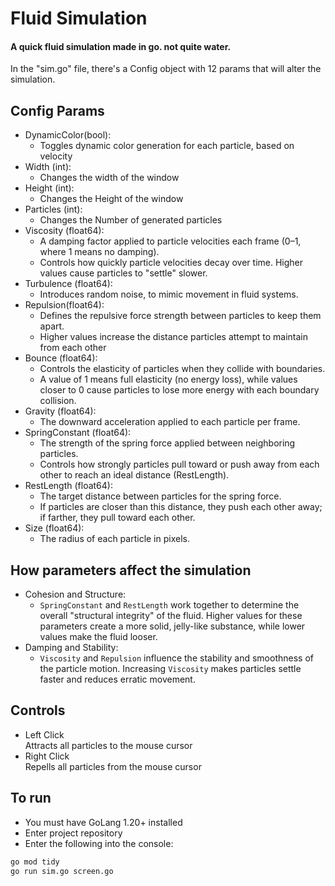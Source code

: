 # Fluid Simulation  
  
#### A quick fluid simulation made in go. not quite water.  
  
In the "sim.go" file, there's a Config object with 12 params that will alter the simulation.  
 
## Config Params 
- DynamicColor(bool):  
    - Toggles dynamic color generation for each particle, based on velocity
- Width (int):  
    - Changes the width of the window
- Height (int):  
    - Changes the Height of the window
- Particles (int):  
    - Changes the Number of generated particles
- Viscosity (float64):  
    - A damping factor applied to particle velocities each frame (0–1, where 1 means no damping).  
    - Controls how quickly particle velocities decay over time. Higher values cause particles to "settle" slower.
- Turbulence (float64):  
    - Introduces random noise, to mimic movement in fluid systems.  
- Repulsion(float64):  
    - Defines the repulsive force strength between particles to keep them apart.
    - Higher values increase the distance particles attempt to maintain from each other
- Bounce (float64):  
    - Controls the elasticity of particles when they collide with boundaries.
    - A value of 1 means full elasticity (no energy loss), while values closer to 0 cause particles to lose more energy with each boundary collision. 
- Gravity (float64):  
    - The downward acceleration applied to each particle per frame.  
- SpringConstant (float64):  
    - The strength of the spring force applied between neighboring particles.  
    - Controls how strongly particles pull toward or push away from each other to reach an ideal distance (RestLength).
- RestLength (float64):  
    - The target distance between particles for the spring force.
    - If particles are closer than this distance, they push each other away; if farther, they pull toward each other.
- Size (float64):  
    - The radius of each particle in pixels.

## How parameters affect the simulation
- Cohesion and Structure:
    - ```SpringConstant``` and ```RestLength``` work together to determine the overall "structural integrity" of the fluid. Higher values for these parameters create a more solid, jelly-like substance, while lower values make the fluid looser.  
- Damping and Stability:
    - ```Viscosity``` and ```Repulsion``` influence the stability and smoothness of the particle motion. Increasing ```Viscosity``` makes particles settle faster and reduces erratic movement.  
  
## Controls
- Left Click  
    Attracts all particles to the mouse cursor
- Right Click  
    Repells all particles from the mouse cursor  

## To run
- You must have GoLang 1.20+ installed  
- Enter project repository
- Enter the following into the console:
```sh
go mod tidy
go run sim.go screen.go  
```